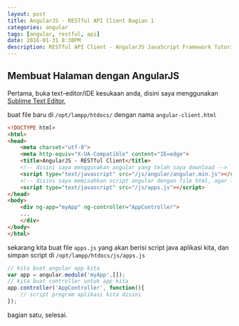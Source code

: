 ```yaml
---
layout: post
title: AngularJS - RESTful API Client Bagian 1
categories: angular
tags: [angular, restful, api]
date: 2016-01-31 8:30PM
description: RESTful API Client - AngularJS JavaScript Framework Tutorial Series
---
```


## Membuat Halaman dengan AngularJS ##

Pertama, buka text-editor/IDE kesukaan anda, disini saya menggunakan [Sublime Text Editor](http://sublime.org),

buat file baru di `/opt/lampp/htdocs/` dengan nama `angular-client.html`

``` html
<!DOCTYPE html>
<html>
<head>
	<meta charset="utf-8">
	<meta http-equiv="X-UA-Compatible" content="IE=edge">
	<title>AngularJS - RESTful Client</title>
	<!-- disini saya menggunakan angular yang telah saya download -->
	<script type="text/javascript" src="/js/angular/angular.min.js"></script>
	<!-- disini saya memisahkan script angular dengan file html, agar lebih rapi -->
	<script type="text/javascript" src="/js/apps.js"></script>
</head>
<body>
	<div ng-app="myApp" ng-controller="AppController">
	...
	</div>
</body>
</html>
```

sekarang kita buat file `apps.js` yang akan berisi script java aplikasi kita, dan simpan script di `/opt/lampp/htdocs/js/apps.js`

``` js
// kita buat angular app kita
var app = angular.module('myApp',[]);
// kita buat controller untuk app kita
app.controller('AppController', function(){
	// script program aplikasi kita disini
});
```

bagian satu, selesai.